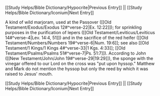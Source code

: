 [[Study Helps/Bible Dictionary/Hypocrite|Previous Entry]]  ||  [[Study Helps/Bible Dictionary/Iconium|Next Entry]]

 A kind of wild marjoram, used at the Passover ([[Old Testament/Exodus/Exodus 12#^verse-22|Ex. 12:22]]); for sprinkling purposes in the purification of lepers ([[Old Testament/Leviticus/Leviticus 14#^verse-4|Lev. 14:4, 51]]) and in the sacrifice of the red heifer ([[Old Testament/Numbers/Numbers 19#^verse-6|Num. 19:6]]; see also [[Old Testament/1 Kings/1 Kings 4#^verse-33|1 Kgs. 4:33]]; [[Old Testament/Psalms/Psalms 51#^verse-7|Ps. 51:7]]). According to John ([[New Testament/John/John 19#^verse-29|19:29]]), the sponge with the vinegar offered to our Lord on the cross was "put upon hyssop." Matthew and Mark do not mention the hyssop but only the reed by which it was raised to Jesus' mouth.

[[Study Helps/Bible Dictionary/Hypocrite|Previous Entry]]  ||  [[Study Helps/Bible Dictionary/Iconium|Next Entry]]